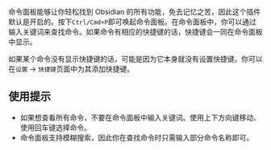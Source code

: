命令面板能够让你轻松找到 Obsidian 的所有功能，免去记忆之苦，因此这个插件默认是开启的。按下`Ctrl/Cmd+P`即可唤起命令面板。在命令面板中，你可以通过输入关键词来查找命令。如果命令有相应的快捷键的话，快捷键会一同在命令面板中显示。

如果某个命令没有显示快捷键的话，可能是因为它本身就没有设置快捷键。你可以在`设置` -> `快捷键`页面中为其添加快捷键。

## 使用提示
- 如果想查看所有命令，不要在命令面板中输入关键词。使用上下方向键移动、使用回车键选择命令。
- 命令面板支持模糊搜索，因此你在查找命令时只需输入部分命令名称即可。